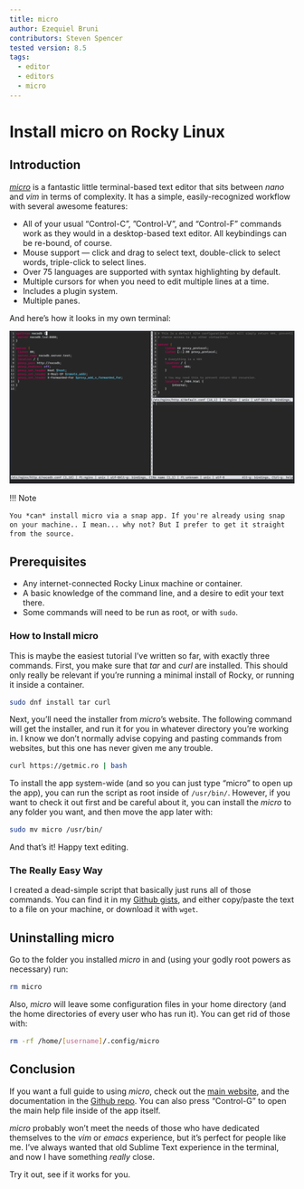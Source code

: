 ```yaml
---
title: micro
author: Ezequiel Bruni
contributors: Steven Spencer
tested version: 8.5
tags:
  - editor
  - editors
  - micro
---
```


# Install micro on Rocky Linux

## Introduction

*[micro](https://micro-editor.github.io)* is a fantastic little terminal-based text editor that sits between *nano* and *vim* in terms of complexity. It has a simple, easily-recognized workflow with several awesome features:

* All of your usual “Control-C”, ”Control-V”, and “Control-F” commands work as they would in a desktop-based text editor. All keybindings can be re-bound, of course.
* Mouse support — click and drag to select text, double-click to select words, triple-click to select lines.
* Over 75 languages are supported with syntax highlighting by default.
* Multiple cursors for when you need to edit multiple lines at a time.
* Includes a plugin system.
* Multiple panes.

And here’s how it looks in my own terminal:

![A screenshot of the micro text editor](images/micro-text-editor.png)

!!! Note

    You *can* install micro via a snap app. If you're already using snap on your machine.. I mean... why not? But I prefer to get it straight from the source.

## Prerequisites

* Any internet-connected Rocky Linux machine or container.
* A basic knowledge of the command line, and a desire to edit your text there.
* Some commands will need to be run as root, or with `sudo`.

### How to Install micro

This is maybe the easiest tutorial I’ve written so far, with exactly three commands. First, you make sure that *tar* and *curl* are installed. This should only really be relevant if you’re running a minimal install of Rocky, or running it inside a container.

```bash
sudo dnf install tar curl
```

Next, you’ll need the installer from *micro*’s website. The following command will get the installer, and run it for you in whatever directory you’re working in. I know we don’t normally advise copying and pasting commands from websites, but this one has never given me any trouble.

```bash
curl https://getmic.ro | bash
```

To install the app system-wide (and so you can just type “micro” to open up the app), you can run the script as root inside of `/usr/bin/`. However, if you want to check it out first and be careful about it, you can install the *micro* to any folder you want, and then move the app later with:

```bash
sudo mv micro /usr/bin/
```

And that’s it! Happy text editing.

### The Really Easy Way

I created a dead-simple script that basically just runs all of those commands. You can find it in my [Github gists](https://gist.github.com/EzequielBruni/0e29f2c0a63500baf6fe9e8c51c7b02f), and either copy/paste the text to a file on your machine, or download it with `wget`.

## Uninstalling micro

Go to the folder you installed *micro* in and (using your godly root powers as necessary) run:

```bash
rm micro
```

Also, *micro* will leave some configuration files in your home directory (and the home directories of every user who has run it). You can get rid of those with:

```bash
rm -rf /home/[username]/.config/micro
```

## Conclusion

If you want a full guide to using *micro*, check out the [main website](https://micro-editor.github.io), and the documentation in the [Github repo](https://github.com/zyedidia/micro/tree/master/runtime/help). You can also press “Control-G” to open the main help file inside of the app itself.

*micro* probably won’t meet the needs of those who have dedicated themselves to the *vim* or *emacs* experience, but it’s perfect for people like me. I’ve always wanted that old Sublime Text experience in the terminal, and now I have something *really* close.

Try it out, see if it works for you.
